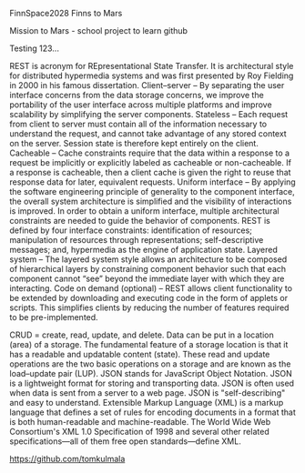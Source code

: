FinnSpace2028 Finns to Mars

Mission to Mars - school project to learn github

Testing 123...

REST is acronym for REpresentational State Transfer. It is architectural style for distributed hypermedia systems and was first presented by Roy Fielding in 2000 in his famous dissertation. Client–server – By separating the user interface concerns from the data storage concerns, we improve the portability of the user interface across multiple platforms and improve scalability by simplifying the server components. Stateless – Each request from client to server must contain all of the information necessary to understand the request, and cannot take advantage of any stored context on the server. Session state is therefore kept entirely on the client. Cacheable – Cache constraints require that the data within a response to a request be implicitly or explicitly labeled as cacheable or non-cacheable. If a response is cacheable, then a client cache is given the right to reuse that response data for later, equivalent requests. Uniform interface – By applying the software engineering principle of generality to the component interface, the overall system architecture is simplified and the visibility of interactions is improved. In order to obtain a uniform interface, multiple architectural constraints are needed to guide the behavior of components. REST is defined by four interface constraints: identification of resources; manipulation of resources through representations; self-descriptive messages; and, hypermedia as the engine of application state. Layered system – The layered system style allows an architecture to be composed of hierarchical layers by constraining component behavior such that each component cannot “see” beyond the immediate layer with which they are interacting. Code on demand (optional) – REST allows client functionality to be extended by downloading and executing code in the form of applets or scripts. This simplifies clients by reducing the number of features required to be pre-implemented.

CRUD = create, read, update, and delete. Data can be put in a location (area) of a storage. The fundamental feature of a storage location is that it has a readable and updatable content (state). These read and update operations are the two basic operations on a storage and are known as the load–update pair (LUP). JSON stands for JavaScript Object Notation. JSON is a lightweight format for storing and transporting data. JSON is often used when data is sent from a server to a web page. JSON is "self-describing" and easy to understand. Extensible Markup Language (XML) is a markup language that defines a set of rules for encoding documents in a format that is both human-readable and machine-readable. The World Wide Web Consortium's XML 1.0 Specification of 1998 and several other related specifications—all of them free open standards—define XML.

https://github.com/tomkulmala
